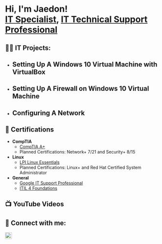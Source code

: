<h1>Hi, I'm Jaedon! <br/><a href="https://github.com/jaedonmallory">IT Specialist</a>, <a href="https://www.linkedin.com/in/jaedonmallory/"> IT Technical Support Professional</a> </h1>

<h2>👨‍💻 IT Projects:</h2>

- <b>Setting Up A Windows 10 Virtual Machine with VirtualBox</b>
  -
- <b>Setting Up A Firewall on Windows 10 Virtual Machine</b>
  - 
- <b>Configuring A Network</b>
  - 

<h2>📜 Certifications</h2>

- <b>CompTIA</b>
  - [CompTIA A+](https://www.credly.com/badges/ed0b2fef-17d2-432d-aeed-35729c7ba43e/public_url)
  - Planned Certifications: Network+ 7/21 and Security+ 8/15
- <b>Linux</b>
  - [LPI Linux Essentials](https://cs.lpi.org/caf/Xamman/certification/verify/LPI000569557/5rlzb9l7aa)
  - Planned Certifications: Linux+ and Red Hat Certified System Administrator
- <b>General</b>
  - [Google IT Support Professional](https://www.credly.com/badges/bed483ca-a420-4c29-be26-2cb885afdccd/public_url)
  - [ITIL 4 Foundations](https://www.peoplecert.org/for-corporations/certificate-verification-service)

<h2>📺 YouTube Videos</h2>

<h2> 🤳 Connect with me:</h2>

[<img align="left" alt="JaedonMallory | LinkedIn" width="22px" src="https://cdn.jsdelivr.net/npm/simple-icons@v3/icons/linkedin.svg" />][linkedin]

[linkedin]: https://linkedin.com/in/jaedonmallory

<!--
**jaedonmallory/jaedonmallory** is a ✨ _special_ ✨ repository because its `README.md` (this file) appears on your GitHub profile.

Here are some ideas to get you started:

- 🔭 I’m currently working on ...
- 🌱 I’m currently learning ...
- 👯 I’m looking to collaborate on ...
- 🤔 I’m looking for help with ...
- 💬 Ask me about ...
- 📫 How to reach me: ...
- 😄 Pronouns: ...
- ⚡ Fun fact: ...
-->
